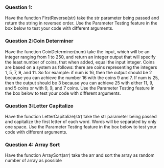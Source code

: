 <h3>Question 1:</h3>
Have the function FirstReverse(str) take the str parameter being passed and return the string in reversed order. 
Use the Parameter Testing feature in the box below to test your code with different arguments.

<h3>Question 2:Coin Determiner</h3>

Have the function CoinDeterminer(num) take the input, which will be an integer ranging from 1 to 250, and return an integer output that will specify the least number of coins, that when added, equal the input integer. Coins are based on a system as follows: there are coins representing the integers 1, 5, 7, 9, and 11. So for example: if num is 16, then the output should be 2 because you can achieve the number 16 with the coins 9 and 7. If num is 25, then the output should be 3 because you can achieve 25 with either 11, 9, and 5 coins or with 9, 9, and 7 coins. 
Use the Parameter Testing feature in the box below to test your code with different arguments.

<h3>Question 3:Letter Capitalize</h3>
Have the function LetterCapitalize(str) take the str parameter being passed and capitalize the first letter of each word. Words will be separated by only one space. 
Use the Parameter Testing feature in the box below to test your code with different arguments.

<h3>Question 4: Array Sort</h3>
Have the function ArraySort(arr) take the arr and sort the array as random number of array as possible